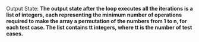 Output State: **The output state after the loop executes all the iterations is a list of integers, each representing the minimum number of operations required to make the array a permutation of the numbers from 1 to n, for each test case. The list contains tt integers, where tt is the number of test cases.**